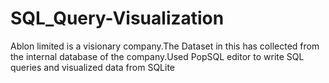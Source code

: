 # SQL_Query-Visualization
Ablon limited is a visionary company.The Dataset in this has collected from the internal database of the company.Used PopSQL editor to write SQL queries and visualized data from SQLite
